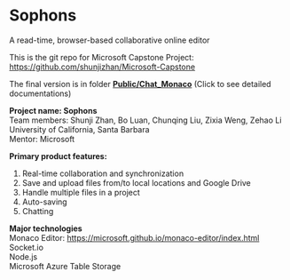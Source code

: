 # Sophons

A read-time, browser-based collaborative online editor

This is the git repo for Microsoft Capstone Project: 
https://github.com/shunjizhan/Microsoft-Capstone

The final version is in folder [**Public/Chat_Monaco**](https://github.com/shunjizhan/Microsoft-Capstone/tree/master/Public/Chat_Monaco) (Click to see detailed documentations)

**Project name: Sophons**<br/>
Team members: Shunji Zhan, Bo Luan, Chunqing Liu, Zixia Weng, Zehao Li<br/>
University of California, Santa Barbara<br/>
Mentor: Microsoft

**Primary product features:**<br/>
1. Real-time collaboration and synchronization<br/>
2. Save and upload files from/to local locations and Google Drive<br/>
3. Handle multiple files in a project<br/>
4. Auto-saving<br/>
5. Chatting<br/>

**Major technologies**<br/>
Monaco Editor: https://microsoft.github.io/monaco-editor/index.html <br/>
Socket.io <br/>
Node.js <br/>
Microsoft Azure Table Storage